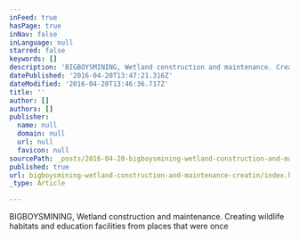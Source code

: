 ```yaml
---
inFeed: true
hasPage: true
inNav: false
inLanguage: null
starred: false
keywords: []
description: 'BIGBOYSMINING, Wetland construction and maintenance. Creating wildlife habitats and education facilities from places that were once '
datePublished: '2016-04-20T13:47:21.316Z'
dateModified: '2016-04-20T13:46:36.717Z'
title: ''
author: []
authors: []
publisher:
  name: null
  domain: null
  url: null
  favicon: null
sourcePath: _posts/2016-04-20-bigboysmining-wetland-construction-and-maintenance-creatin.md
published: true
url: bigboysmining-wetland-construction-and-maintenance-creatin/index.html
_type: Article

---
```

BIGBOYSMINING, Wetland construction and maintenance. Creating wildlife habitats and education facilities from places that were once